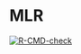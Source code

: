 # MLR

<!-- badges: start -->
[![R-CMD-check](https://github.com/ninapomelo/MLR/workflows/R-CMD-check/badge.svg)](https://github.com/ninapomelo/MLR/actions)
<!-- badges: end -->
